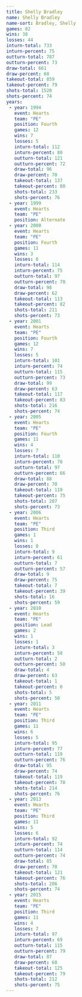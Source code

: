 ```yaml
---
title: Shelly Bradley
name: Shelly Bradley
name-sort: Bradley, Shelly
games: 82
wins: 38
losses: 44
inturn-total: 733
inturn-percent: 75
outturn-total: 787
outturn-percent: 73
draw-total: 661
draw-percent: 68
takeout-total: 859
takeout-percent: 79
shots-total: 1520
shots-percent: 74
years:
 - year: 1994
   event: Hearts
   team: "PE"
   position: Fourth
   games: 12
   wins: 7
   losses: 5
   inturn-total: 112
   inturn-percent: 80
   outturn-total: 121
   outturn-percent: 72
   draw-total: 96
   draw-percent: 70
   takeout-total: 137
   takeout-percent: 80
   shots-total: 233
   shots-percent: 76
 - year: 1999
   event: Hearts
   team: "PE"
   position: Alternate
 - year: 2000
   event: Hearts
   team: "PE"
   position: Fourth
   games: 11
   wins: 3
   losses: 8
   inturn-total: 114
   inturn-percent: 75
   outturn-total: 97
   outturn-percent: 70
   draw-total: 98
   draw-percent: 62
   takeout-total: 113
   takeout-percent: 82
   shots-total: 211
   shots-percent: 73
 - year: 2001
   event: Hearts
   team: "PE"
   position: Fourth
   games: 12
   wins: 7
   losses: 5
   inturn-total: 101
   inturn-percent: 74
   outturn-total: 115
   outturn-percent: 73
   draw-total: 99
   draw-percent: 63
   takeout-total: 117
   takeout-percent: 83
   shots-total: 216
   shots-percent: 74
 - year: 2005
   event: Hearts
   team: "PE"
   position: Fourth
   games: 11
   wins: 4
   losses: 7
   inturn-total: 110
   inturn-percent: 78
   outturn-total: 97
   outturn-percent: 66
   draw-total: 88
   draw-percent: 70
   takeout-total: 119
   takeout-percent: 75
   shots-total: 207
   shots-percent: 73
 - year: 2006
   event: Hearts
   team: "PE"
   position: Third
   games: 1
   wins: 1
   losses: 0
   inturn-total: 9
   inturn-percent: 61
   outturn-total: 7
   outturn-percent: 57
   draw-total: 9
   draw-percent: 75
   takeout-total: 7
   takeout-percent: 39
   shots-total: 16
   shots-percent: 59
 - year: 2010
   event: Hearts
   team: "PE"
   position: Lead
   games: 2
   wins: 1
   losses: 1
   inturn-total: 3
   inturn-percent: 50
   outturn-total: 2
   outturn-percent: 50
   draw-total: 4
   draw-percent: 63
   takeout-total: 1
   takeout-percent: 0
   shots-total: 5
   shots-percent: 50
 - year: 2011
   event: Hearts
   team: "PE"
   position: Third
   games: 11
   wins: 6
   losses: 5
   inturn-total: 95
   inturn-percent: 77
   outturn-total: 119
   outturn-percent: 76
   draw-total: 95
   draw-percent: 74
   takeout-total: 119
   takeout-percent: 78
   shots-total: 214
   shots-percent: 76
 - year: 2013
   event: Hearts
   team: "PE"
   position: Third
   games: 11
   wins: 5
   losses: 6
   inturn-total: 92
   inturn-percent: 74
   outturn-total: 114
   outturn-percent: 74
   draw-total: 85
   draw-percent: 70
   takeout-total: 121
   takeout-percent: 76
   shots-total: 206
   shots-percent: 74
 - year: 2015
   event: Hearts
   team: "PE"
   position: Third
   games: 11
   wins: 4
   losses: 7
   inturn-total: 97
   inturn-percent: 69
   outturn-total: 115
   outturn-percent: 79
   draw-total: 87
   draw-percent: 68
   takeout-total: 125
   takeout-percent: 79
   shots-total: 212
   shots-percent: 75
---
```

